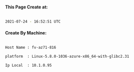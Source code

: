 
   
#### This Page Create at:

```bash

2021-07-24 - 16:52:51 UTC

```

#### Create By Machine:

```bash

Host Name : fv-az71-816

platform  : Linux-5.8.0-1036-azure-x86_64-with-glibc2.31

Ip Local  : 10.1.0.95

```

